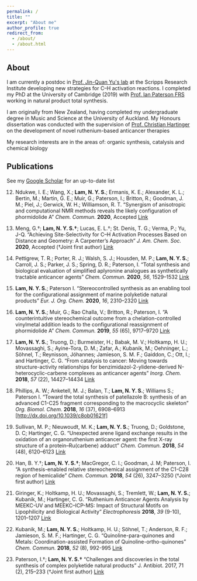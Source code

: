 ```yaml
---
permalink: /
title: ""
excerpt: "About me"
author_profile: true
redirect_from: 
  - /about/
  - /about.html
---
```

## About
I am currently a postdoc in [Prof. Jin-Quan Yu's lab](https://www.scripps.edu/yu) at the Scripps Research Institute developing new strategies for C–H activation reactions. I completed my PhD at the University of Cambridge (2019) with [Prof. Ian Paterson FRS](http://www-paterson.ch.cam.ac.uk) working in natural product total synthesis.

I am originally from New Zealand, having completed my undergraduate degree in Music and Science at the University of Auckland. My Honours dissertation was conducted with the supervision of [Prof. Christian Hartinger](https://unidirectory.auckland.ac.nz/profile/c-hartinger) on the development of novel ruthenium-based anticancer therapies

My research interests are in the areas of: organic synthesis, catalysis and chemical biology

## Publications
See my [Google Scholar](https://scholar.google.com/citations?hl=en&user=kfa0E-UAAAAJ) for an up-to-date list

  12.	Ndukwe, I. E.; Wang, X.; **Lam, N. Y. S.**; Ermanis, K. E.; Alexander, K. L.; Bertin, M.; Martin, G. E.; Muir, G.; Paterson, I.; Britton, R.; Goodman, J. M.; Piel, J.; Gerwick, W. H.; Williamson, R. T. 
  “Synergism of anisotropic and computational NMR methods reveals the likely configuration of phormidolide A” 
  *Chem. Commun.* **2020**, Accepted [Link](https://dx.doi.org/10.1039/D0CC03055D)

  11.	Meng, G.†; **Lam, N. Y. S.†**; Lucas, E. L.†; St. Denis, T. G.; Verma, P.; Yu, J-Q. 
  “Achieving Site-Selectivity for C–H Activation Processes Based on Distance and Geometry: A Carpenter’s Approach” 
  *J. Am. Chem. Soc.* **2020**, Accepted (†Joint first author) [Link](http://dx.doi.org/10.1021/jacs.0c04074)

  10.	Pettigrew, T. R.; Porter, R. J.; Walsh, S. J.; Housden, M. P.; **Lam, N. Y. S.**; Carroll, J. S.; Parker, J. S.; Spring, D. R.; Paterson, I. 
  “Total synthesis and biological evaluation of simplified aplyronine analogues as synthetically tractable anticancer agents” 
  *Chem. Commun.* **2020**, *56*, 1529–1532 [Link](http://dx.doi.org/10.1039/C9CC09050A)

  9.	**Lam, N. Y. S.**; Paterson I. 
  “Stereocontrolled synthesis as an enabling tool for the configurational assignment of marine polyketide natural products” 
  *Eur. J. Org. Chem.* **2020**, *16*, 2310–2320 [Link](http://dx.doi.org/10.1002/ejoc.201901243)

  8.	**Lam, N. Y. S.**; Muir, G.; Rao Challa, V.; Britton, R.; Paterson, I. 
  “A counterintuitive stereochemical outcome from a chelation-controlled vinylmetal addition leads to the configurational reassignment of phormidolide A” 
  *Chem. Commun.* **2019**, *55* (65), 9717–9720 [Link](http://dx.doi.org/10.1039/C9CC05067A)

  7.	**Lam, N. Y. S.**; Truong, D.; Burmeister, H.; Babak, M. V.; Holtkamp, H. U.; Movassaghi, S.; Ayine-Tora, D. M.; Zafar, A.;  Kubanik, M.; Oehninger, L.; Söhnel, T.; Reynisson, Jóhannes; Jamieson, S. M. F.; Gaiddon, C.; Ott, I.; and Hartinger, C. G.
  “From catalysis to cancer: Moving towards structure-activity relationships for benzimidazol-2-ylidene-derived N-heterocyclic-carbene complexes as anticancer agents” 
  *Inorg. Chem.* **2018**, *57* (22), 14427–14434 [Link](http://dx.doi.org/10.1021/acs.inorgchem.8b02634)

  6.	Phillips, A. W.; Anketell, M. J.; Balan, T.; **Lam, N. Y. S.**; Williams S.; Paterson I. 
  “Toward the total synthesis of patellazole B: synthesis of an advanced C1-C25 fragment corresponding to the macrocyclic skeleton” 
  *Org. Biomol. Chem.* **2018**, *16* (37), 6908–6913 [http://dx.doi.org/10.1039/c8ob01621f]

  5.	Sullivan, M. P.; Nieuwoudt, M. K.; **Lam, N. Y. S.**; Truong, D.; Goldstone, D. C; Hartinger, C. G. 
  “Unexpected arene ligand exchange results in the oxidation of an organoruthenium anticancer agent: the first X-ray structure of a protein–Ru(carbene) adduct” 
  *Chem. Commun.* **2018**, *54* (48), 6120–6123 [Link](http://dx.doi.org/10.1039/c8cc02433b)

  4.	Han, B. Y.†; **Lam, N. Y. S.†**; MacGregor, C. I.; Goodman, J. M; Paterson, I. 
  “A synthesis-enabled relative stereochemical assignment of the C1-C28 region of hemicalide” 
  *Chem. Commun.* **2018**, *54* (26), 3247–3250  (†Joint first author) [Link](http://dx.doi.org/10.1039/c8cc00933c)

  3.	Giringer, K.; Holtkamp, H. U.; Movassaghi, S.; Tremlett, W.; **Lam, N. Y. S.**; Kubanik, M.; Hartinger, C. G. 
  “Ruthenium Anticancer Agents Analysis by MEEKC-UV and MEEKC–ICP-MS: Impact of Structural Motifs on Lipophilicity and Biological Activity” 
  *Electrophoresis* **2018**, *39* (9-10), 1201–1207 [Link](http://dx.doi.org/10.1002/elps.201700443)

  2.	Kubanik, M.; **Lam, N. Y. S.**; Holtkamp, H. U.; Söhnel, T.; Anderson, R. F.; Jamieson, S. M. F.; Hartinger, C. G. 
  “Quinoline-para-quinones and Metals: Coordination-assisted Formation of Quinoline-ortho-quinones” 
  *Chem. Commun.* **2018**, *52* (8), 992-995 [Link](http://dx.doi.org/10.1039/C7CC09478G)

  1.	Paterson, I.†; **Lam, N. Y. S.†** 
  “Challenges and discoveries in the total synthesis of complex polyketide natural products” 
  J. Antibiot. 2017, 71 (2), 215–233 (†Joint first author) [Link](http://dx.doi.org/10.1038/ja.2017.111)
